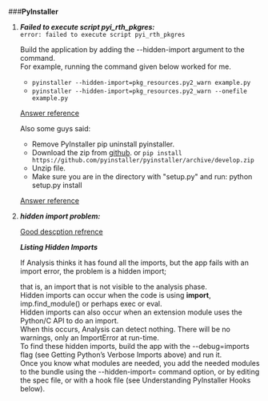 ###**PyInstaller**

1.  ***Failed to execute script pyi_rth_pkgres:***  
    `error: failed to execute script pyi_rth_pkgres`    
    
    Build the application by adding the --hidden-import argument to the command.    
    For example, running the command given below worked for me. 
    *   `pyinstaller --hidden-import=pkg_resources.py2_warn example.py`
    *   `pyinstaller --hidden-import=pkg_resources.py2_warn --onefile example.py`
    
    [Answer reference](https://stackoverflow.com/questions/37815371/pyinstaller-failed-to-execute-script-pyi-rth-pkgres-and-missing-packages)
    
    Also some guys said:
    
    * Remove PyInstaller pip uninstall pyinstaller.
    *   Download the zip from [github](https://github.com/pyinstaller/pyinstaller/archive/develop.zip).
        or `pip install https://github.com/pyinstaller/pyinstaller/archive/develop.zip`
    *   Unzip file.
    *   Make sure you are in the directory with "setup.py" and run: python setup.py install
    
    [Answer reference](https://github.com/pyinstaller/pyinstaller/issues/2137)
    
2.  ***hidden import problem:***
    
    [Good descption refrence](https://web.archive.org/web/20200601130821/https://pyinstaller.readthedocs.io/en/stable/when-things-go-wrong.html#listing-hidden-imports)
    
    ***Listing Hidden Imports***
    
    If Analysis thinks it has found all the imports, but the app fails with an import error, the problem is a hidden import; 
    
    that is, an import that is not visible to the analysis phase.   
    Hidden imports can occur when the code is using __import__, imp.find_module() or perhaps exec or eval.      
    Hidden imports can also occur when an extension module uses the Python/C API to do an import.   
    When this occurs, Analysis can detect nothing. There will be no warnings, only an ImportError at run-time.  
    To find these hidden imports, build the app with the --debug=imports flag (see Getting Python’s Verbose Imports above) and run it.    
    Once you know what modules are needed, you add the needed modules to the bundle using the --hidden-import= command option, or by editing the spec file, or with a hook file (see Understanding PyInstaller Hooks below).    
